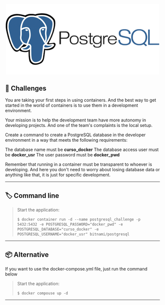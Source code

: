 <p align="center">
  <img src="/img.shields.io/image/postgresql-logo.png" width="500" alt="Capa" /></a>
</p>

## 📝 Challenges

You are taking your first steps in using containers. And the best way to get started in the world of containers is to use them in a development environment.

Your mission is to help the development team have more autonomy in developing projects. And one of the team's complaints is the local setup.

Create a command to create a PostgreSQL database in the developer environment in a way that meets the following requirements:

The database name must be **curso_docker**
The database access user must be **docker_usr**
The user password must be **docker_pwd**

Remember that running in a container must be transparent to whoever is developing. And here you don't need to worry about losing database data or anything like that, it is just for specific development.

---

## 🏷️ Command line

> Start the application:
> ```console
> $ docker container run -d --name postgresql_challenge -p 5432:5432 -e POSTGRESQL_PASSWORD="docker_pwd" -e POSTGRESQL_DATABASE="curso_docker" -e POSTGRESQL_USERNAME="docker_usr" bitnami/postgresql
> ```

---

## 📦️ Alternative

If you want to use the docker-compose.yml file, just run the command below

> Start the application:
> ```console
> $ docker compouse up -d
> ```

---